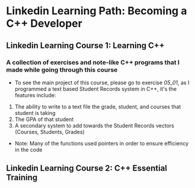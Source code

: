 # Linkedin Learning Path: Becoming a C++ Developer 
## Linkedin Learning Course 1: Learning C++
### A collection of exercises and note-like C++ programs that I made while going through this course
- To see the main project of this course, please go to exercise *05_01*, as I programmed a text based Student Records system in C++, it's the features include:
1. The ability to write to a text file the grade, student, and courses that student is taking
2. The GPA of that student
3. A secondary system to add towards the Student Records vectors (Courses, Students, Grades)
- Note: Many of the functions used pointers in order to ensure efficiency in the code
## Linkedin Learning Course 2: C++ Essential Training